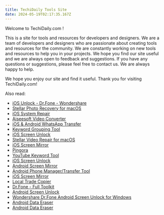 ```yaml
---
title: TechiDaily Tools Site
date: 2024-05-19T02:17:35.167Z
---
```

Welcome to TechiDaily.com !

This is a site for tools and resources for developers and designers. We are a team of developers and designers who are passionate about creating tools and resources for the community. We are constantly working on new tools and resources to help you in your projects. We hope you find our site useful and we are always open to feedback and suggestions. If you have any questions or suggestions, please feel free to contact us. We are always happy to help.

We hope you enjoy our site and find it useful. Thank you for visiting TechiDaily.com!

<span class="atpl-alsoreadstyle">Also read:</span>
<div><ul>
<li><a href="https://tools.techidaily.com/ios-unlock-dr-fone-wondershare/" ><u>iOS Unlock - Dr.Fone - Wondershare</u></a></li>
<li><a href="https://tools.techidaily.com/stellar-photo-recovery-for-mac/" ><u>Stellar Photo Recovery for macOS</u></a></li>
<li><a href="https://tools.techidaily.com/wondershare/drfone/ios-system-repair/" ><u>iOS System Repair</u></a></li>
<li><a href="https://tools.techidaily.com/aiseesoft-total-video-converter/" ><u>Aiseesoft Video Converter</u></a></li>
<li><a href="https://tools.techidaily.com/whatsapp-transfer/" ><u>iOS & Android WhatsApp Transfer </u></a></li>
<li><a href="https://tools.techidaily.com/link-assistant/keyword-research/keyword-grouper/" ><u>Keyword Grouping Tool</u></a></li>
<li><a href="https://tools.techidaily.com/wondershare/drfone/iphone-unlock/" ><u>iOS Screen Unlock </u></a></li>
<li><a href="https://tools.techidaily.com/stellar-video-repair-for-mac/" ><u>Stellar Video Repair for macOS</u></a></li>
<li><a href="https://tools.techidaily.com/ios-screen-mirror/" ><u>iOS Screen Mirror</u></a></li>
<li><a href="https://tools.techidaily.com/github/cloudflare-pingora/" ><u>Pingora</u></a></li>
<li><a href="https://tools.techidaily.com/youtube-keyword-tool/" ><u>YouTube Keyword Tool</u></a></li>
<li><a href="https://tools.techidaily.com/iphone-unlock/" ><u>iOS Screen Unlock </u></a></li>
<li><a href="https://tools.techidaily.com/android-screen-mirror/" ><u>Android Screen Mirror</u></a></li>
<li><a href="https://tools.techidaily.com/android-transfer/" ><u>Android Phone Manager/Transfer Tool</u></a></li>
<li><a href="https://tools.techidaily.com/wondershare/drfone/ios-screen-mirror/" ><u>iOS Screen Mirror</u></a></li>
<li><a href="https://tools.techidaily.com/mt4copier/" ><u>Local Trade Copier</u></a></li>
<li><a href="https://tools.techidaily.com/drfone-toolkit/" ><u>Dr.Fone - Full Toolkit</u></a></li>
<li><a href="https://tools.techidaily.com/wondershare/drfone/unlock-android-screen/" ><u>Android Screen Unlock</u></a></li>
<li><a href="https://tools.techidaily.com/wondershare-dr-fone-unlock-android-screen-for-win/" ><u>Wondershare Dr.Fone Android Screen Unlock for Windows</u></a></li>
<li><a href="https://tools.techidaily.com/wondershare/drfone/android-data-eraser/" ><u>Android Data Eraser</u></a></li>
<li><a href="https://tools.techidaily.com/android-data-eraser/" ><u>Android Data Eraser</u></a></li>
</ul></div>

<ins class="adsbygoogle"
    style="display:block"
    data-ad-format="autorelaxed"
    data-ad-client="ca-pub-7571918770474297"
    data-ad-slot="1223367746"></ins>


